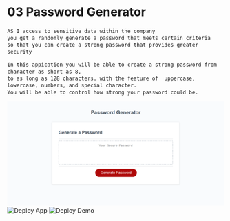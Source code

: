 # 03 Password Generator

```
AS I access to sensitive data within the company
you get a randomly generate a password that meets certain criteria
so that you can create a strong password that provides greater security
```

```
In this appication you will be able to create a strong password from character as short as 8,
to as long as 128 characters. with the feature of  uppercase, lowercase, numbers, and special character. 
You will be able to control how strong your password could be.
```
![Screenshot](/asset/image/password.png)
![Deploy App](https://github.com/Jefferywojo98/Password_Generator)
![Deploy Demo](https://jefferywojo98.github.io/Password_Generator/)
